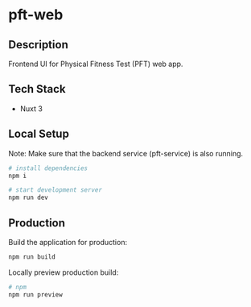 # pft-web

## Description

Frontend UI for Physical Fitness Test (PFT) web app.

## Tech Stack

- Nuxt 3

## Local Setup

Note: Make sure that the backend service (pft-service) is also running.

```bash
# install dependencies
npm i

# start development server
npm run dev
```

## Production

Build the application for production:

```bash
npm run build
```

Locally preview production build:

```bash
# npm
npm run preview
```
